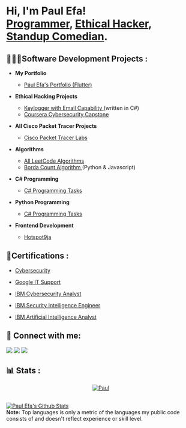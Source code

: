 <h1>Hi, I'm Paul Efa! <br/><a href="https://github.com/paulefa">Programmer</a>, <a href="https://www.linkedin.com/in/paulefa/">Ethical Hacker</a>, <a href="https://www.instagram.com/paulepha?igshid=YmMyMTA2M2Y="> Standup Comedian</a>.</h1>

<h2> 👨🏾‍💻Software Development Projects : </h2>

- <b>My Portfolio</b>
  - [Paul Efa's Portfolio (Flutter)](https://github.com/paulefa/KeyLog)

- <b>Ethical Hacking Projects</b>
  - [Keylogger with Email Capability ](https://github.com/paulefa/KeyLog)(written in C#)
  - [Coursera Cybersecurity Capstone](https://github.com/paulefa/capstoneproject)

- <b>All Cisco Packet Tracer Projects</b>
  - [Cisco Packet Tracer Labs](https://github.com/paulefa/Cisco-Packet-Tracer-Labs)

- <b>Algorithms</b>
  - [All LeetCode Algorithms](https://github.com/paulefa/Leetcode-Algorithms)
  - [Borda Count Algorithm ](https://github.com/paulefa/borda-count) (Python & Javascript)

- <b>C# Programming</b>
  - [C# Programming Tasks](https://github.com/paulefa/C-Sharp)

- <b>Python Programming</b>
  - [C# Programming Tasks](https://github.com/paulefa/)

- <b>Frontend Development</b>
  - [Hotspot9ja](https://github.com/Hotspot9ja/hotspot9ja)

<h2> 📄Certifications :</h2>

  - [Cybersecurity](https://www.coursera.org/account/accomplishments/specialization/certificate/JT2BTK8E3RFB)

  - [Google IT Support](https://www.coursera.org/account/accomplishments/specialization/certificate/WJF6JN3WC78R)

  - [IBM Cybersecurity Analyst](https://www.coursera.org/account/accomplishments/specialization/certificate/ND944XJV9H9V)

  - [IBM Security Intelligence Engineer](https://www.credly.com/badges/c6841699-eca1-46c3-81f4-6af88303c148?source=linked_in_profile)

  - [IBM Artificial Intelligence Analyst](https://www.credly.com/badges/72568c7d-b1fb-4931-acc3-9c6ecc44b8ec?source=linked_in_profile)



<h2> 🤳 Connect with me:</h2>

<p align="left">

<a href = "https://www.linkedin.com/in/paulefa/"><img src="https://img.icons8.com/fluent/48/000000/linkedin.png"/></a>
<a href = "https://twitter.com/paul_epha"><img src="https://img.icons8.com/fluent/48/000000/twitter.png"/></a>
<a href = "https://www.instagram.com/paulepha?igshid=YmMyMTA2M2Y="><img src="https://img.icons8.com/fluent/48/000000/instagram-new.png"/></a>

<h2> 📊 Stats : </h2>

<p align="center">
    <a href="https://github.com/paulefa/github-readme-streak-stats">
        <img title="🔥 Get streak stats for your profile at git.io/streak-stats" alt='Paul's streak" src="https://github-readme-streak-stats.herokuapp.com/?user=paulefa&theme=black-ice&hide_border=true&stroke=0000&background=060A0CD0"/>
    </a>
</p>

  <br/>
    <a href="https://github.com/paulefa/github-readme-stats"><img alt="Paul Efa's Github Stats" src="https://github-readme-stats.vercel.app/api?username=paulefa&show_icons=true&count_private=true&theme=react&hide_border=true&bg_color=0D1117" /></a>
  <a href="https://Paul's Top Languages" src="https://github-readme-stats.vercel.app/api/top-langs/?username=paulefa&langs_count=8&count_private=true&layout=compact&theme=react&hide_border=true&bg_color=0D1117" /></a>
     <br/>
     <b>Note:</b> Top languages is only a metric of the languages my public code consists of and doesn't reflect experience or skill level.


<br/>
<br/>
